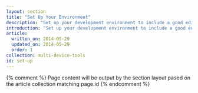 ```yaml
---
layout: section
title: "Set Up Your Environment"
description: "Set up your development environment to include a good editor, integrated debugging tools, and build tools to develop for multiple devices. The Web Starter Kit includes a full set of tools to build responsive and performant sites."
introduction: "Set up your development environment to include a good editor, integrated debugging tools, and build tools to develop for multiple devices. The Web Starter Kit includes a full set of tools to build responsive and performant sites."
article:
  written_on: 2014-05-29
  updated_on: 2014-05-29
  order: 1 
collection: multi-device-tools
id: set-up
---
```

{% comment %}
Page content will be output by the section layout pased on the article collection matching page.id
{% endcomment %}
